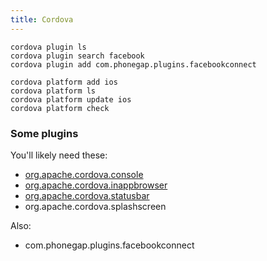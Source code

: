 ```yaml
---
title: Cordova
---
```


    cordova plugin ls
    cordova plugin search facebook
    cordova plugin add com.phonegap.plugins.facebookconnect

    cordova platform add ios
    cordova platform ls
    cordova platform update ios
    cordova platform check

### Some plugins

You'll likely need these:

 * [org.apache.cordova.console](https://github.com/apache/cordova-plugin-console)
 * [org.apache.cordova.inappbrowser](https://github.com/apache/cordova-plugin-inappbrowser)
 * [org.apache.cordova.statusbar](https://github.com/apache/cordova-plugin-statusbar)
 * org.apache.cordova.splashscreen

Also:

 * com.phonegap.plugins.facebookconnect
